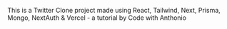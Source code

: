 This is a Twitter Clone project made using React, Tailwind, Next, Prisma, Mongo, NextAuth & Vercel - a tutorial by Code with Anthonio
